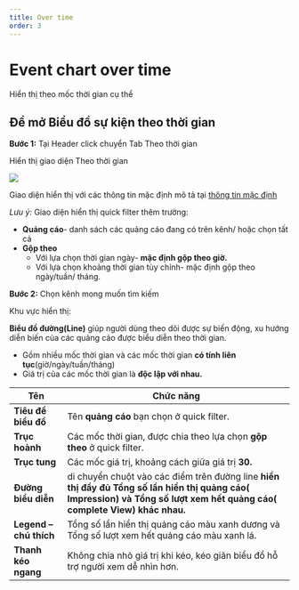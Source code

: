 ```yaml
---
title: Over time
order: 3
---
```


# Event chart over time
Hiển thị theo mốc thời gian cụ thể
## Để mở Biểu đồ sự kiện theo thời gian

**Bước 1:** Tại Header click chuyển Tab Theo thời gian

Hiển thị giao diện Theo thời gian

![](../../image/ui-by-time-series.png)

Giao diện hiển thị với các thông tin mặc định mô tả tại [thông tin mặc định](../2-access.md)

*Lưu ý:* Giao diện hiển thị quick filter thêm trường:
* **Quảng cáo**- danh sách các quảng cáo đang có trên kênh/ hoặc chọn tất cả
* **Gộp theo**
    * Với lựa chọn thời gian ngày- **mặc định gộp theo giờ.**
    * Với lựa chọn khoảng thời gian tùy chỉnh- mặc định gộp theo ngày/tuần/ tháng.

**Bước 2:** Chọn kênh mong muốn tìm kiếm

Khu vực hiển thị:

**Biểu đồ đường(Line)** giúp người dùng theo dõi được sự biến động, xu hướng diễn biến của các quảng cáo được biểu diễn theo thời gian.
* Gồm nhiều mốc thời gian và các mốc thời gian **có tính liên tục**(giờ/ngày/tuần/tháng)
* Giá trị của các mốc thời gian là **độc lập với nhau.**


| Tên                    | Chức năng                                                                                                                                                                 |
| ---------------------- | ------------------------------------------------------------------------------------------------------------------------------------------------------------------------- |
| **Tiêu đề biểu đồ**    | Tên **quảng cáo** bạn chọn ở quick filter.                                                                                                                                |
| **Trục hoành**         | Các mốc thời gian, được chia theo lựa chọn **gộp theo** ở quick filter.                                                                                                   |
| **Trục tung**          | Các mốc giá trị, khoảng cách giữa giá trị **30.**                                                                                                                         |
| **Đường biểu diễn**    | di chuyển chuột vào các điểm trên đường line **hiển thị đầy đủ Tổng số lần hiển thị quảng cáo( Impression) và Tổng số lượt xem hết quảng cáo( complete View) khác nhau.** |
| **Legend – chú thích** | Tổng số lần hiển thị quảng cáo màu xanh dương và  Tổng số lượt xem hết quảng cáo màu xanh lá.                                                                             |
| **Thanh kéo ngang**    | Không chia nhỏ giá trị khi kéo, kéo giãn biểu đồ hỗ trợ người xem dễ nhìn hơn.                                                                                            |

